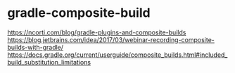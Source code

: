 # gradle-composite-build

https://ncorti.com/blog/gradle-plugins-and-composite-builds
https://blog.jetbrains.com/idea/2017/03/webinar-recording-composite-builds-with-gradle/
https://docs.gradle.org/current/userguide/composite_builds.html#included_build_substitution_limitations
